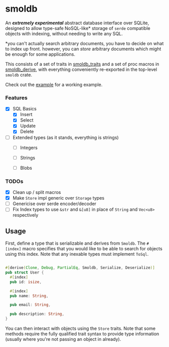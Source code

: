 # smoldb

An ***extremely experimental*** abstract database interface over SQLite, designed to allow type-safe NoSQL-like* storage of `serde` compatible objects with indexing, without needing to write any SQL.

*you can't actually search arbitrary documents, you have to decide on what to index up front. however, you can _store_ arbitrary documents which might be enough for some applications.

This consists of a set of traits in [smoldb_traits](smoldb_traits) and a set of proc macros in [smoldb_derive](smoldb_derive), with everything conveniently re-exported in the top-level `smoldb` crate.

Check out the [example](smoldb/tests/example.rs) for a working example.

### Features

- [x] SQL Basics
  - [x] Insert
  - [x] Select
  - [x] Update
  - [x] Delete
- [ ] Extended types (as it stands, everything is strings)
  - [ ] Integers
  - [ ] Strings
  - [ ] Blobs


### TODOs

- [x] Clean up / split macros
- [x] Make `Store` impl generic over `Storage` types
- [ ] Genericise over serde encoder/decoder
- [ ] Fix Index types to use `&str` and `&[u8]` in place of `String` and `Vec<u8>` respectively

## Usage

First, define a type that is serializable and derives from `Smoldb`.
The `#[index]` macro specifies that you would like to be able to search
for objects using this index. Note that any inexable types must implement `ToSql`.

```rust

#[derive(Clone, Debug, PartialEq, Smoldb, Serialize, Deserialize)]
pub struct User {
  #[index]
  pub id: isize,

  #[index]
  pub name: String,

  pub email: String,

  pub description: String,
}
```

You can then interact with objects using the `Store` traits. Note that some methods require the fully qualified trait syntax to provide type information (usually where you're not passing an object in already).


